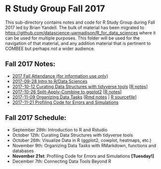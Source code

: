 # R Study Group Fall 2017

This sub-directory contains notes and code for R Study Group during Fall 2017 led by Brian Yandell. The bulk of material has been migrated to <https://github.com/datascience-uwmadison/R_for_data_sciences>
where it can be used for multiple purposes. This folder will be used for the navigation of that material, and any addition material that is pertinent to COMBEE but perhaps not a wider audience.

## Fall 2017 Notes:

- [2017 Fall Attendance (for information use only)](https://docs.google.com/spreadsheets/d/1JupVleXdS1lj_h1N2x4TfLVjgQfU_LPrw2OHZvXXgAs)
- [2017-09-28 Intro to R/Data Sciences](https://docs.google.com/document/d/1zHJukpoyYsqRDLLsk_h5vnMEXaLk-CxDMyqddyywPFM)
- [2017-10-12 Curating Data Structures with tidyverse tools](https://docs.google.com/document/d/1ZyUQpZ1woSagacA9JQC_Y74sQPPmAGjdP7qRCYMMNbY)
[[R notes](https://github.com/ComBEE-UW-Madison/RStudyGroup/blob/master/Fall2017/2017_10_12_notes.R)]
- [2017-10-26 Split-Apply-Combine to ggplot2](https://docs.google.com/document/d/1lbAYi7-94W2iwMwTxs2FIV7k0vobGmaN7ORbVRcKAG8)
[[R notes](https://github.com/ComBEE-UW-Madison/RStudyGroup/blob/master/Fall2017/2017_10_26_notes.R)]
- [2017-11-09 Organizing Data Tasks](https://docs.google.com/document/d/1uiQSDTaT0D7cXlj7u5UkgNDH3QlWC4rh7TzUV0d5EOY/edit) [[Rmd notes](https://github.com/ComBEE-UW-Madison/RStudyGroup/blob/master/Fall2017/2017_11_09_notes.Rmd) | [R sourcefile](https://github.com/ComBEE-UW-Madison/RStudyGroup/blob/master/Fall2017/2017_11_09_sourcefile.R)]
- [2017-11-21 Profiling Code for Errors and Simulations](https://docs.google.com/document/d/1GwUmway7kQ51B4J4DYgzuwrZvylg6JVBQTGK9QlTPCE)

## Fall 2017 Schedule:

- September 28th: Introduction to R and Rstudio
- October 12th: Curating Data Structures with tidyverse tools
- October 26th: Visualize Data in R (ggplot2, cowplot, heatmaps, etc.)
- November 9th: Organizing Data Tasks with RMarkdown, functions and databases
- **November 21st**: Profiling Code for Errors and Simulations **[Tuesday!]**
- December 7th: Connecting Data Tools Beyond R
